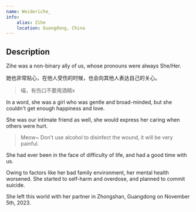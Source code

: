 ```yaml
---
name: Weideriche_
info:
    alias: Zihe
    location: Guangdong, China
---
```


## Description

Zihe was a non-binary ally of us, whose pronouns were always She/Her.

她也非常贴心，在他人受伤的时候，也会向其他人表达自己的关心。

> 喵，有伤口不要用酒精x

In a word, she was a girl who was gentle and broad-minded, but she couldn't get enough happiness and love.

She was our intimate friend as well, she would express her caring when others were hurt.

> Meow~ Don't use alcohol to disinfect the wound, it will be very painful.

She had ever been in the face of difficulty of life, and had a good time with us.

Owing to factors like her bad family environment, her mental health worsened.
She started to self-harm and overdose, and planned to commit suicide.

She left this world with her partner in Zhongshan, Guangdong on November 5th, 2023.

<!-- Contributors：One-Among-Us, [Yumiaoya](http://twitter.com/shi_Yumiaoya), [Kotori](http://twitter.com/Kotori42156659) -->